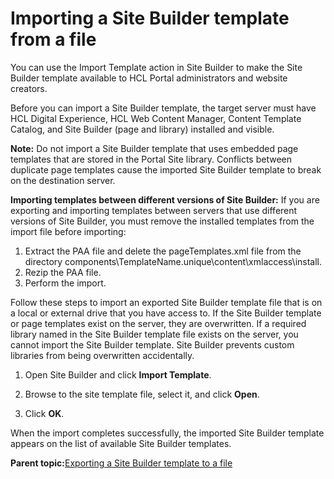 # Importing a Site Builder template from a file

You can use the Import Template action in Site Builder to make the Site Builder template available to HCL Portal administrators and website creators.

Before you can import a Site Builder template, the target server must have HCL Digital Experience, HCL Web Content Manager, Content Template Catalog, and Site Builder \(page and library\) installed and visible.

**Note:** Do not import a Site Builder template that uses embedded page templates that are stored in the Portal Site library. Conflicts between duplicate page templates cause the imported Site Builder template to break on the destination server.

**Importing templates between different versions of Site Builder:** If you are exporting and importing templates between servers that use different versions of Site Builder, you must remove the installed templates from the import file before importing:

1.  Extract the PAA file and delete the pageTemplates.xml file from the directory components\\TemplateName.unique\\content\\xmlaccess\\install.
2.  Rezip the PAA file.
3.  Perform the import.

Follow these steps to import an exported Site Builder template file that is on a local or external drive that you have access to. If the Site Builder template or page templates exist on the server, they are overwritten. If a required library named in the Site Builder template file exists on the server, you cannot import the Site Builder template. Site Builder prevents custom libraries from being overwritten accidentally.

1.  Open Site Builder and click **Import Template**.

2.  Browse to the site template file, select it, and click **Open**.

3.  Click **OK**.


When the import completes successfully, the imported Site Builder template appears on the list of available Site Builder templates.

**Parent topic:**[Exporting a Site Builder template to a file](../sitebuilder/sitebuilder_temp_dist_man.md)

